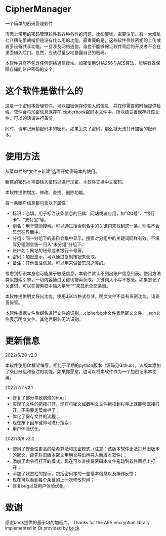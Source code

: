 # CipherManager

一个简单的密码管理软件

市面上常用的密码管理软件有各种各样的问题，比如要钱、需要注册、有一大堆乱七八糟花里胡哨但是没有什么用的功能。最重要的是，这些软件往往密钥的上传或者多设备共享功能。一旦涉及网络通信，谁也不能够保证软件背后的开发者不会在里面植入后门。显然，应该尽量少地暴露自己的密码。

本软件只有不包含任何网络通信模块。加密使用SHA256与AES算法，能够有效保障存储的账户密码的安全。

# 这个软件是做什么的

这是一个密码本管理软件，可以加密保存你输入的信息，并在你需要的时候提供检索。软件会将加密信息保存在.cipherbook密码本文件中，所以请妥善保存好该文件，可以的话请进行备份。

同时，请牢记解锁密码本的密码，如果丢失了密码，那么就无法打开加密的密码本。

# 使用方法

从菜单栏的“文件->新建”选项开始密码本的使用。

新建的密码本需要输入密码以进行加密。本软件支持中文密码。

本软件提供增加、修改、查找、删除功能。

每一条账户信息都包含以下属性：

- 标识：必填。用于标注该条信息的归属、网站或者应用，如“QQ号”、“银行卡”、“支付宝”等。
- 别名：用于辅助搜索。可以通过搜索别名中的关键词来找到这一条。别名不会显示在界面中。
- 分组：同一分组下的条目会集中显示。搜索对分组中的关键词同样有效。不填写分组则会统一归入“未分组”分组下。
- 账户名：网站的账号或者银行卡号等。
- 密码：加密显示。可以通过复制按钮来获取。
- 备注：其他备注信息。可以用来做备忘录之类的。

考虑到标识本身也可能属于敏感信息，本软件默认不列出账户信息列表。使用方法类似搜索引擎，一切内容通过关键词搜索获取。关键词大小写不敏感。如果忘记了关键词，可以在搜索框中输入星号“*”来显示全部条目。

本软件提供明文导出功能，使用JSON格式存储。明文文件不具有保密功能，请妥善保管。

本软件根据文件后缀名进行文件的识别，.cipherbook文件表示密文文件，.json文件表示明文文件。其他后缀名无法识别。

# 更新信息

2022/6/20 v2.0

本软件使用Qt框架编写。相比于早期的python版本（源码见Github），该版本添加了条目分组和备注的功能，如果你愿意，也可以将本软件作为一个加密记事本使用。

2022/7/7  v2.1

- 修复了部分导致崩溃的bug；
- 实现了文件的拖拽打开，现在将密文或者明文文件拖拽到程序上就能够直接打开，不需要走菜单栏了；
- 优化了保存文件的流程；
- 现在按下回车键即可进行搜索；
- 用户体验优化。

2022/8/6 v2.2

- 使用了安全性更高的哈希算法和加密模式（注意：该版本软件无法打开旧版本的密文，应先将旧版本密文用明文导出再导入新版本软件）；
- 添加了命令行打开的模式，现在可以直接将密码本文件拖动到软件图标上打开；
- 添加了状态栏的提示，包括密码本的一些基本信息以及操作反馈；
- 现在可以看到每个条目的上一次修改时间；
- 修复bug以及用户体验优化。

# 致谢

感谢brick提供的基于Qt的加密库。
Thanks for the AES encryption library implemented in Qt provided by [brick](https://github.com/bricke/Qt-AES "brick").